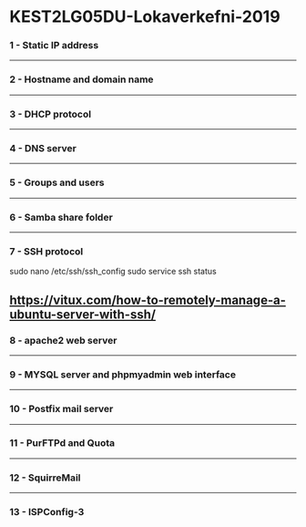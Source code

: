 # KEST2LG05DU-Lokaverkefni-2019

### 1 - Static IP address

---
### 2 - Hostname and domain name

---
### 3 - DHCP protocol

---
### 4 - DNS server

---
### 5 - Groups and users

---
### 6 - Samba share folder

---
### 7 - SSH protocol

sudo nano /etc/ssh/ssh_config
sudo service ssh status

https://vitux.com/how-to-remotely-manage-a-ubuntu-server-with-ssh/
---
### 8 - apache2 web server

---
### 9 - MYSQL server and phpmyadmin web interface

---
### 10 - Postfix mail server

---
### 11 - PurFTPd and Quota

---
### 12 - SquirreMail

---
### 13 - ISPConfig-3
